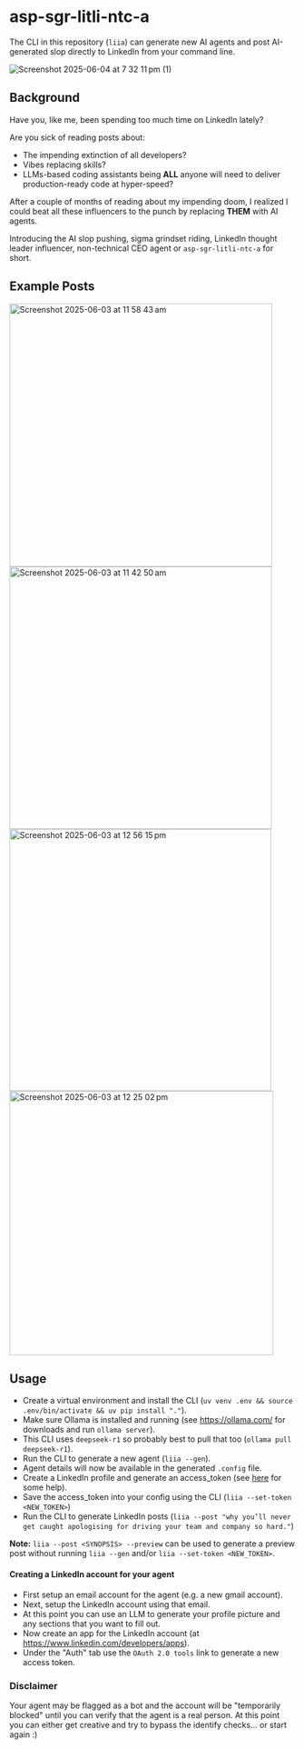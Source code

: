 # asp-sgr-litli-ntc-a

The CLI in this repository (`liia`) can generate new AI agents and post AI-generated slop directly to LinkedIn from your command line.

![Screenshot 2025-06-04 at 7 32 11 pm (1)](https://github.com/user-attachments/assets/3847703a-ea54-47d1-9259-ef281be6560b)


## Background

Have you, like me, been spending too much time on LinkedIn lately?

Are you sick of reading posts about:
 - The impending extinction of all developers?
 - Vibes replacing skills?
 - LLMs-based coding assistants being **ALL** anyone will need to deliver production-ready code at hyper-speed?

After a couple of months of reading about my impending doom, I realized I could beat all these influencers to the punch by replacing **THEM** with AI agents.

Introducing the AI slop pushing, sigma grindset riding, LinkedIn thought leader influencer, non-technical CEO agent or `asp-sgr-litli-ntc-a` for short.

## Example Posts
<img width="463" alt="Screenshot 2025-06-03 at 11 58 43 am" src="https://github.com/user-attachments/assets/f6f7cf08-b325-40fc-95c6-8d354ec3ad28" />

<br/>
<img width="462" alt="Screenshot 2025-06-03 at 11 42 50 am" src="https://github.com/user-attachments/assets/9b85e7da-1c27-4262-a0f5-7ee6e2ee33f2" />
<br/>
<img width="461" alt="Screenshot 2025-06-03 at 12 56 15 pm" src="https://github.com/user-attachments/assets/2c054049-aa7f-4f69-8768-533b7a82c865" />
<br/>
<img width="465" alt="Screenshot 2025-06-03 at 12 25 02 pm" src="https://github.com/user-attachments/assets/27317f17-7850-4498-83cb-54ad9e7e61f1" />

## Usage

- Create a virtual environment and install the CLI (`uv venv .env && source .env/bin/activate && uv pip install "."`).
- Make sure Ollama is installed and running (see https://ollama.com/ for downloads and run `ollama server`).
- This CLI uses `deepseek-r1` so probably best to pull that too (`ollama pull deepseek-r1`).
- Run the CLI to generate a new agent (`liia --gen`).
- Agent details will now be available in the generated `.config` file.
- Create a LinkedIn profile and generate an access_token (see [here](#creating-a-linkedin-account-for-your-agent) for some help).
- Save the access_token into your config using the CLI (`liia --set-token <NEW_TOKEN>`)
- Run the CLI to generate LinkedIn posts (`liia --post "why you’ll never get caught apologising for driving your team and company so hard."`)

**Note:** `liia --post <SYNOPSIS> --preview` can be used to generate a preview post without running `liia --gen` and/or `liia --set-token <NEW_TOKEN>`.


#### Creating a LinkedIn account for your agent

- First setup an email account for the agent (e.g. a new gmail account).
- Next, setup the LinkedIn account using that email.
- At this point you can use an LLM to generate your profile picture and any sections that you want to fill out.
- Now create an app for the LinkedIn account (at https://www.linkedin.com/developers/apps).
- Under the "Auth" tab use the `OAuth 2.0 tools` link to generate a new access token.


### Disclaimer

Your agent may be flagged as a bot and the account will be "temporarily blocked" until you can verify that the agent is a real person.
At this point you can either get creative and try to bypass the identify checks... or start again :)
